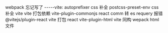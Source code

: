 webpack 忘记写了
-----vite:
autoprefixer css 补全
postcss-preset-env css 补全
vite vite 打包依赖
vite-plugin-commonjs react comm 转 es requery 报错
@vitejs/plugin-react vite 打包 react
vite-plugin-html vite 同构 wepack html 文件
